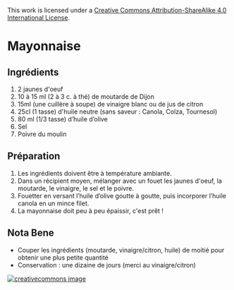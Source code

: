 This work is licensed under a
[Creative Commons Attribution-ShareAlike 4.0 International License](http://creativecommons.org/licenses/by-sa/4.0/).

# Mayonnaise

## Ingrédients


1. 2 jaunes d'oeuf
2. 10 à 15 ml (2 à 3 c. à thé) de moutarde de Dijon
3. 15ml (une cuillère à soupe) de vinaigre blanc ou de jus de citron
4. 25cl (1 tasse) d'huile neutre (sans saveur : Canola, Colza, Tournesol)
5. 80 ml (1/3 tasse) d’huile d’olive
6. Sel
7. Poivre du moulin

## Préparation

1. Les ingrédients doivent être à température ambiante.
2. Dans un récipient moyen, mélanger avec un fouet les jaunes d'oeuf, la moutarde,
   le vinaigre, le sel et le poivre.
3. Fouetter en versant l’huile d’olive goutte à goutte, puis incorporer l’huile canola en un mince filet.
4. La mayonnaise doit peu à peu épaissir, c'est prêt !

## Nota Bene

- Couper les ingrédients (moutarde, vinaigre/citron, huile) de moitié
  pour obtenir une plus petite quantité
- Conservation : une dizaine de jours (merci au vinaigre/citron)

[![creativecommons image](https://i.creativecommons.org/l/by-sa/4.0/80x15.png)](http://creativecommons.org/licenses/by-sa/4.0/)